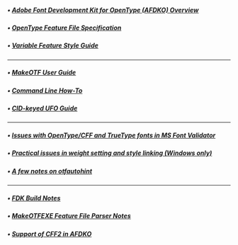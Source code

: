 ##### • [Adobe Font Development Kit for OpenType (AFDKO) Overview](./AFDKO-Overview.md)
##### • [OpenType Feature File Specification](./OpenTypeFeatureFileSpecification.md)
##### • [Variable Feature Style Guide](./Variable_Feature_Style_Guide.md)
---
##### • [MakeOTF User Guide](./MakeOTFUserGuide.md)
##### • [Command Line How-To](./CommandLineHowTo.md)
##### • [CID-keyed UFO Guide](./CIDKeyedUFOGuide.md)
---
##### • [Issues with OpenType/CFF and TrueType fonts in MS Font Validator](./MSFontValidatorIssues.md)
##### • [Practical issues in weight setting and style linking (Windows only)](./WinWeights.md)
##### • [A few notes on otfautohint](./otfautohint_Notes.md)
---
##### • [FDK Build Notes](./FDK_Build_Notes.md)
##### • [MakeOTFEXE Feature File Parser Notes](./Feature_Parser_Notes.md)
##### • [Support of CFF2 in AFDKO](./CFF2_Support.md)
